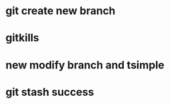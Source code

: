 git create new branch
======
gitkills
=======
new modify branch and tsimple
=======
git stash success
=======
